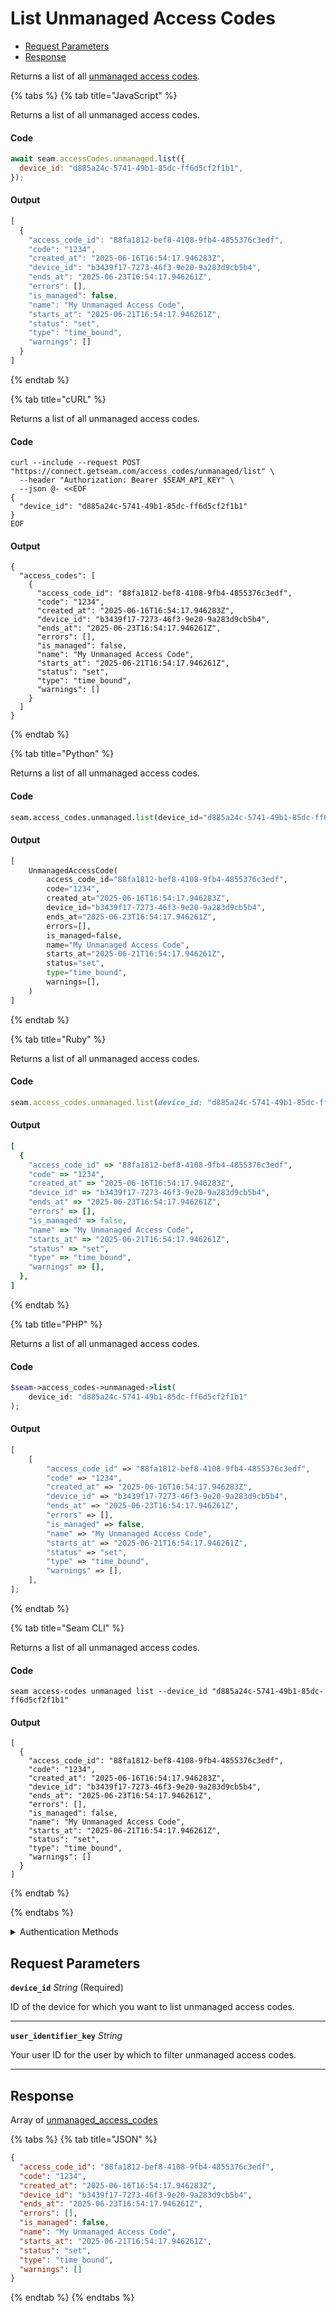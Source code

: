 # List Unmanaged Access Codes

- [Request Parameters](#request-parameters)
- [Response](#response)

Returns a list of all [unmanaged access codes](https://docs.seam.co/latest/capability-guides/smart-locks/access-codes/migrating-existing-access-codes).


{% tabs %}
{% tab title="JavaScript" %}

Returns a list of all unmanaged access codes.

#### Code

```javascript
await seam.accessCodes.unmanaged.list({
  device_id: "d885a24c-5741-49b1-85dc-ff6d5cf2f1b1",
});
```

#### Output

```javascript
[
  {
    "access_code_id": "88fa1812-bef8-4108-9fb4-4855376c3edf",
    "code": "1234",
    "created_at": "2025-06-16T16:54:17.946283Z",
    "device_id": "b3439f17-7273-46f3-9e20-9a283d9cb5b4",
    "ends_at": "2025-06-23T16:54:17.946261Z",
    "errors": [],
    "is_managed": false,
    "name": "My Unmanaged Access Code",
    "starts_at": "2025-06-21T16:54:17.946261Z",
    "status": "set",
    "type": "time_bound",
    "warnings": []
  }
]
```
{% endtab %}

{% tab title="cURL" %}

Returns a list of all unmanaged access codes.

#### Code

```curl
curl --include --request POST "https://connect.getseam.com/access_codes/unmanaged/list" \
  --header "Authorization: Bearer $SEAM_API_KEY" \
  --json @- <<EOF
{
  "device_id": "d885a24c-5741-49b1-85dc-ff6d5cf2f1b1"
}
EOF
```

#### Output

```curl
{
  "access_codes": [
    {
      "access_code_id": "88fa1812-bef8-4108-9fb4-4855376c3edf",
      "code": "1234",
      "created_at": "2025-06-16T16:54:17.946283Z",
      "device_id": "b3439f17-7273-46f3-9e20-9a283d9cb5b4",
      "ends_at": "2025-06-23T16:54:17.946261Z",
      "errors": [],
      "is_managed": false,
      "name": "My Unmanaged Access Code",
      "starts_at": "2025-06-21T16:54:17.946261Z",
      "status": "set",
      "type": "time_bound",
      "warnings": []
    }
  ]
}
```
{% endtab %}

{% tab title="Python" %}

Returns a list of all unmanaged access codes.

#### Code

```python
seam.access_codes.unmanaged.list(device_id="d885a24c-5741-49b1-85dc-ff6d5cf2f1b1")
```

#### Output

```python
[
    UnmanagedAccessCode(
        access_code_id="88fa1812-bef8-4108-9fb4-4855376c3edf",
        code="1234",
        created_at="2025-06-16T16:54:17.946283Z",
        device_id="b3439f17-7273-46f3-9e20-9a283d9cb5b4",
        ends_at="2025-06-23T16:54:17.946261Z",
        errors=[],
        is_managed=false,
        name="My Unmanaged Access Code",
        starts_at="2025-06-21T16:54:17.946261Z",
        status="set",
        type="time_bound",
        warnings=[],
    )
]
```
{% endtab %}

{% tab title="Ruby" %}

Returns a list of all unmanaged access codes.

#### Code

```ruby
seam.access_codes.unmanaged.list(device_id: "d885a24c-5741-49b1-85dc-ff6d5cf2f1b1")
```

#### Output

```ruby
[
  {
    "access_code_id" => "88fa1812-bef8-4108-9fb4-4855376c3edf",
    "code" => "1234",
    "created_at" => "2025-06-16T16:54:17.946283Z",
    "device_id" => "b3439f17-7273-46f3-9e20-9a283d9cb5b4",
    "ends_at" => "2025-06-23T16:54:17.946261Z",
    "errors" => [],
    "is_managed" => false,
    "name" => "My Unmanaged Access Code",
    "starts_at" => "2025-06-21T16:54:17.946261Z",
    "status" => "set",
    "type" => "time_bound",
    "warnings" => [],
  },
]
```
{% endtab %}

{% tab title="PHP" %}

Returns a list of all unmanaged access codes.

#### Code

```php
$seam->access_codes->unmanaged->list(
    device_id: "d885a24c-5741-49b1-85dc-ff6d5cf2f1b1"
);
```

#### Output

```php
[
    [
        "access_code_id" => "88fa1812-bef8-4108-9fb4-4855376c3edf",
        "code" => "1234",
        "created_at" => "2025-06-16T16:54:17.946283Z",
        "device_id" => "b3439f17-7273-46f3-9e20-9a283d9cb5b4",
        "ends_at" => "2025-06-23T16:54:17.946261Z",
        "errors" => [],
        "is_managed" => false,
        "name" => "My Unmanaged Access Code",
        "starts_at" => "2025-06-21T16:54:17.946261Z",
        "status" => "set",
        "type" => "time_bound",
        "warnings" => [],
    ],
];
```
{% endtab %}

{% tab title="Seam CLI" %}

Returns a list of all unmanaged access codes.

#### Code

```seam_cli
seam access-codes unmanaged list --device_id "d885a24c-5741-49b1-85dc-ff6d5cf2f1b1"
```

#### Output

```seam_cli
[
  {
    "access_code_id": "88fa1812-bef8-4108-9fb4-4855376c3edf",
    "code": "1234",
    "created_at": "2025-06-16T16:54:17.946283Z",
    "device_id": "b3439f17-7273-46f3-9e20-9a283d9cb5b4",
    "ends_at": "2025-06-23T16:54:17.946261Z",
    "errors": [],
    "is_managed": false,
    "name": "My Unmanaged Access Code",
    "starts_at": "2025-06-21T16:54:17.946261Z",
    "status": "set",
    "type": "time_bound",
    "warnings": []
  }
]
```
{% endtab %}

{% endtabs %}


<details>

<summary>Authentication Methods</summary>

- API key
- Client session token
- Personal access token
  <br>Must also include the `seam-workspace` header in the request.

To learn more, see [Authentication](https://docs.seam.co/latest/api/authentication).
</details>

## Request Parameters

**`device_id`** *String* (Required)

ID of the device for which you want to list unmanaged access codes.

---

**`user_identifier_key`** *String*

Your user ID for the user by which to filter unmanaged access codes.

---


## Response

Array of [unmanaged\_access\_codes](.)


{% tabs %}
{% tab title="JSON" %}



```json
{
  "access_code_id": "88fa1812-bef8-4108-9fb4-4855376c3edf",
  "code": "1234",
  "created_at": "2025-06-16T16:54:17.946283Z",
  "device_id": "b3439f17-7273-46f3-9e20-9a283d9cb5b4",
  "ends_at": "2025-06-23T16:54:17.946261Z",
  "errors": [],
  "is_managed": false,
  "name": "My Unmanaged Access Code",
  "starts_at": "2025-06-21T16:54:17.946261Z",
  "status": "set",
  "type": "time_bound",
  "warnings": []
}
```
{% endtab %}
{% endtabs %}
